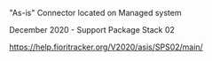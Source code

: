 "As-is" Connector located on Managed system

December 2020 - Support Package Stack 02

https://help.fioritracker.org/V2020/asis/SPS02/main/
